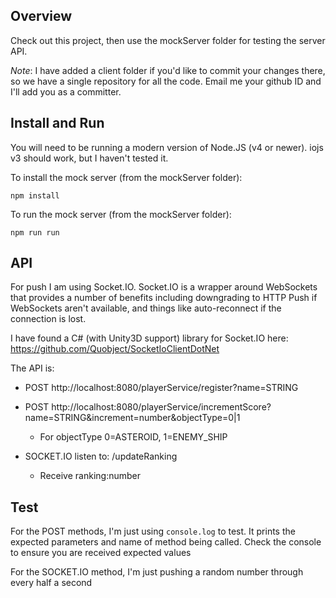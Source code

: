 Overview
--

Check out this project, then use the mockServer folder for testing the server API.

*Note*: I have added a client folder if you'd like to commit your changes there, so we have a single repository for all the code. Email me your github ID and I'll add you as a committer.

Install and Run
--

You will need to be running a modern version of Node.JS (v4 or newer). iojs v3 should work, but I haven't tested it.

To install the mock server (from the mockServer folder):

```npm install```

To run the mock server (from the mockServer folder):

```npm run run```

API
--

For push I am using Socket.IO. Socket.IO is a wrapper around WebSockets that provides a number of benefits including downgrading to HTTP Push if WebSockets aren't available, and things like auto-reconnect if the connection is lost.

I have found a C# (with Unity3D support) library for Socket.IO here: https://github.com/Quobject/SocketIoClientDotNet

The API is:

* POST http://localhost:8080/playerService/register?name=STRING

* POST http://localhost:8080/playerService/incrementScore?name=STRING&increment=number&objectType=0|1
  * For objectType 0=ASTEROID, 1=ENEMY_SHIP

* SOCKET.IO listen to: /updateRanking
  * Receive ranking:number

Test
--

For the POST methods, I'm just using ```console.log``` to test. It prints the expected parameters and name of method being called. Check the console to ensure you are received expected values

For the SOCKET.IO method, I'm just pushing a random number through every half a second
